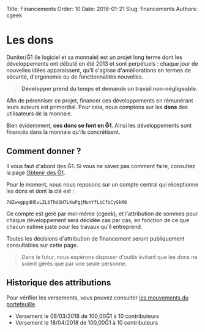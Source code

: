 Title: Financements
Order: 10
Date: 2018-01-21
Slug: financements
Authors: cgeek

# Les dons

Duniter/Ğ1 (le logiciel et sa monnaie) est un projet long terme dont les développements ont débuté en été 2013 et sont perpétuels : chaque jour de nouvelles idées apparaissent, qu'il s'agisse d'améliorations en termes de sécurité, d'ergonomie ou de fonctionnalités nouvelles.

> **Développer prend du temps et demande un travail non-négligeable.**

Afin de pérenniser ce projet, financer ces développements en rémunérant leurs auteurs est primordial. Pour cela, nous comptons sur les **dons** des utilisateurs de la monnaie.

Bien évidemment, **ces dons se font en Ğ1**. Ainsi les développements sont financés dans la monnaie qu'ils concrétisent.

## Comment donner ?

Il vous faut d'abord des Ğ1. Si vous ne savez pas comment faire, consultez la page [Obtenir des Ğ1](https://duniter.org/fr/obtenir-des-g1/).

Pour le moment, nous nous reposons sur un compte central qui réceptionne les dons et dont la clé est :

    78ZwwgpgdH5uLZLbThUQH7LKwPgjMunYfLiCfUCySkM8

Ce compte est géré par moi-même (cgeek), et l'attribution de sommes pour chaque développement sera décidée cas par cas, en fonction de ce que chacun estime juste pour les travaux qu'il entreprend.

Toutes les décisions d'attribution de financement seront publiquement consultables sur cette page.

> Dans le futur, nous espérons disposer d'outils évitant que les dons ne soient gérés que par une seule personne.

## Historique des attributions

Pour vérifier les versements, vous pouvez consulter [les mouvements du portefeuille](https://g1.duniter.fr/#/app/wot/78ZwwgpgdH5uLZLbThUQH7LKwPgjMunYfLiCfUCySkM8/).

* Versement le 08/03/2018 de 100,00Ğ1 à 10 contributeurs
* Versement le 18/04/2018 de 100,00Ğ1 à 10 contributeurs
